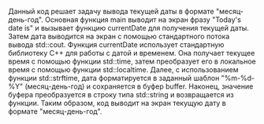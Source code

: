  Данный код решает задачу вывода текущей даты в формате "месяц-день-год".
 Основная функция main выводит на экран фразу "Today's date is" и вызывает функцию currentDate для получения текущей
 даты. Затем дата выводится на экран с помощью стандартного потока вывода std::cout.
 Функция currentDate использует стандартную библиотеку C++ <ctime> для работы с датой и временем. Она получает текущее
 время с помощью функции std::time, затем преобразует его в локальное время с помощью функции std::localtime. Далее, с
 использованием функции std::strftime, дата форматируется в заданный шаблон "%m-%d-%Y" (месяц-день-год) и сохраняется
 в буфер buffer. Наконец, значение буфера преобразуется в строку типа std::string и возвращается из функции.
 Таким образом, код выводит на экран текущую дату в формате "месяц-день-год".
